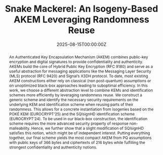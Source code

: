 ---
title: "Snake Mackerel: An Isogeny-Based AKEM Leveraging Randomness Reuse"

# Authors
# If you created a profile for a user (e.g. the default `admin` user), write the username (folder name) here 
# and it will be replaced with their full name and linked to their profile.
authors:
- Jonas Janneck
- Jonas Meers
- Massimo Ostuzzi
- admin

# Author notes (optional)
# author_notes:
# - "Equal contribution"
# - "Equal contribution"

date: "2025-08-15T00:00:00Z"
doi: ""

# Schedule page publish date (NOT publication's date).
publishDate: []

# Publication type.
# Legend: 0 = Uncategorized; 1 = Conference paper; 2 = Journal article;
# 3 = Preprint / Working Paper; 4 = Report; 5 = Book; 6 = Book section;
# 7 = Thesis; 8 = Patent
publication_types: ["3"]

# Publication name and optional abbreviated publication name.
publication: Cryptology ePrint Archive
publication_short: []

abstract: An Authenticated Key Encapsulation Mechanism (AKEM) combines public-key encryption and digital signatures to provide confidentiality and authenticity. AKEMs build the core of Hybrid Public Key Encryption (RFC 9180) and serve as a useful abstraction for messaging applications like the Messaging Layer Security (MLS) protocol (RFC 9420) and Signal’s X3DH protocol. To date, most existing AKEM constructions either rely on classical (non post-quantum) assumptions or on unoptimized black-box approaches leading to suboptimal efficiency. In this work, we choose a different abstraction level to combine KEMs and identification schemes more efficiently by leveraging randomness reuse. We construct a generic scheme and identify the necessary security requirements on the underlying KEM and identification scheme when reusing parts of their randomness. This allows for a concrete instantiation from isogenies based on the POKÉ KEM (EUROCRYPT’25) and the SQIsignHD identification scheme (EUROCRYPT’24). To be used in our black-box construction, the identification scheme requires the more advanced security property of response non-malleability. Hence, we further show that a slight modification of SQIsignHD satisfies this notion, which might be of independent interest. Putting everything together, our final scheme yields the most compact AKEM from PQ assumptions with public keys of 366 bytes and ciphertexts of 216 bytes while fulfilling the strongest confidentiality and authenticity notions.

# Summary. An optional shortened abstract.
# summary: []

tags: []

# Display this page in the Featured widget?
featured: true

# Custom links (uncomment lines below)
# links:
# - name: Custom Link
#   url: http://example.org


url_pdf: 'https://eprint.iacr.org/2025/1474.pdf'
url_code: ''
url_dataset: ''
url_poster: ''
url_project: ''
url_slides: ''
url_source: ''
url_video: ''

# links:
# - name: Slides
#   url: uploads/slides.pdf


# Featured image
# To use, add an image named `featured.jpg/png` to your page's folder. 
# image:
#   caption: 'Image credit: [**Unsplash**](https://unsplash.com/photos/pLCdAaMFLTE)'
#   focal_point: ""
#   preview_only: false

# Associated Projects (optional).
#   Associate this publication with one or more of your projects.
#   Simply enter your project's folder or file name without extension.
#   E.g. `internal-project` references `content/project/internal-project/index.md`.
#   Otherwise, set `projects: []`.
projects: []

# Slides (optional).
#   Associate this publication with Markdown slides.
#   Simply enter your slide deck's filename without extension.
#   E.g. `slides: "example"` references `content/slides/example/index.md`.
#   Otherwise, set `slides: ""`.
# slides: slides
---